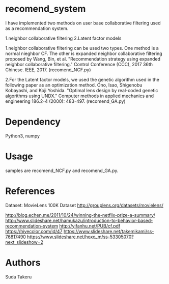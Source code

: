 # recomend_system 
I have implemented two methods on user base collaborative filtering used as a recommendation system.

1.neighbor collaborative filtering
2.Latent factor models

1.neighbor collaborative filtering can be used two types. One method is a normal nieghbor CF. The other is expanded neighbor collaborative filtering proposed by Wang, Bin, et al.
"Recommendation strategy using expanded neighbor collaborative filtering." Control Conference (CCC), 2017 36th Chinese. IEEE, 2017.
(recomend_NCF.py)

2.For the Latent factor models, we used the genetic algorithm used in the following paper as an optimization method.
Ono, Isao, Shigenobu Kobayashi, and Koji Yoshida. "Optimal lens design by real-coded genetic algorithms using UNDX." Computer methods in applied mechanics and engineering 186.2-4 (2000): 483-497.
(recomend_GA.py)

# Dependency
Python3, numpy

# Usage
samples are recomend_NCF.py and recomend_GA.py.

# References
Dataset: MovieLens 100K Dataset
http://grouplens.org/datasets/movielens/


http://blog.echen.me/2011/10/24/winning-the-netflix-prize-a-summary/
http://www.slideshare.net/hamukazu/introduction-to-behavior-based-recommendation-system 
http://yifanhu.net/PUB/cf.pdf
https://hivecolor.com/id/47
https://www.slideshare.net/takemikami/ss-76817490
https://www.slideshare.net/hoxo_m/ss-53305070?next_slideshow=2 

# Authors
Suda Takeru
